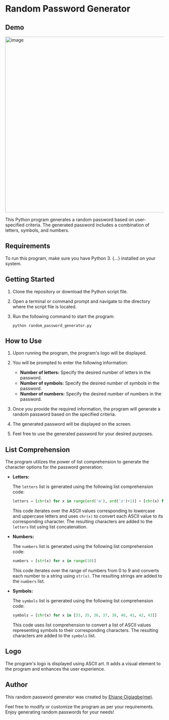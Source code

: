 # Random Password Generator

## Demo
<img width="559" alt="image" src="https://github.com/Ehiane/100_days_of_code_in_python-Projects/assets/79903725/fc4bd0c7-be6b-47ab-a6c9-d47930397057">

This Python program generates a random password based on user-specified criteria. The generated password includes a combination of letters, symbols, and numbers.

## Requirements

To run this program, make sure you have Python 3. {...} installed on your system.

## Getting Started

1. Clone the repository or download the Python script file.

2. Open a terminal or command prompt and navigate to the directory where the script file is located.

3. Run the following command to start the program:

   ```shell
   python random_password_generator.py
   ```

## How to Use

1. Upon running the program, the program's logo will be displayed.

2. You will be prompted to enter the following information:

   - **Number of letters:** Specify the desired number of letters in the password.
   - **Number of symbols:** Specify the desired number of symbols in the password.
   - **Number of numbers:** Specify the desired number of numbers in the password.

3. Once you provide the required information, the program will generate a random password based on the specified criteria.

4. The generated password will be displayed on the screen.

5. Feel free to use the generated password for your desired purposes.

## List Comprehension

The program utilizes the power of list comprehension to generate the character options for the password generation:

- **Letters:**

  The `letters` list is generated using the following list comprehension code:

  ```python
  letters = [chr(x) for x in range(ord('a'), ord('z')+1)] + [chr(x) for x in range(ord('A'), ord('Z')+1)]
  ```

  This code iterates over the ASCII values corresponding to lowercase and uppercase letters and uses `chr(x)` to convert each ASCII value to its corresponding character. The resulting characters are added to the `letters` list using list concatenation.

- **Numbers:**

  The `numbers` list is generated using the following list comprehension code:

  ```python
  numbers = [str(x) for x in range(10)]
  ```

  This code iterates over the range of numbers from 0 to 9 and converts each number to a string using `str(x)`. The resulting strings are added to the `numbers` list.

- **Symbols:**

  The `symbols` list is generated using the following list comprehension code:

  ```python
  symbols = [chr(x) for x in [33, 35, 36, 37, 38, 40, 41, 42, 43]]
  ```

  This code uses list comprehension to convert a list of ASCII values representing symbols to their corresponding characters. The resulting characters are added to the `symbols` list.

## Logo

The program's logo is displayed using ASCII art. It adds a visual element to the program and enhances the user experience.

## Author

This random password generator was created by [Ehiane Oigiagbe(me)](https://github.com/ehiane).

Feel free to modify or customize the program as per your requirements. Enjoy generating random passwords for your needs!
